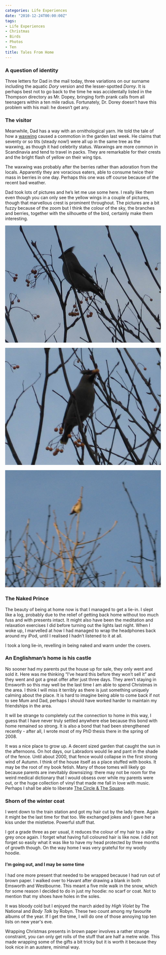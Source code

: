 ```yaml
---
categories: Life Experiences
date: "2010-12-24T00:00:00Z"
tags:
- Life Experiences
- Christmas
- Birds
- Photos
- Ten
title: Tales From Home
---
```


### A question of identity

Three letters for Dad in the mail today, three variations on our surname including the aquatic _Dory_ version and the lesser-spotted _Dorny_. It is perhaps best not to go back to the time he was accidentally listed in the Thompson directory as Mr. Dopey, bringing forth prank calls from all teenagers within a ten mile radius. Fortunately, Dr. Dorey doesn’t have this problem with his mail: he doesn’t get any.

### The visitor

Meanwhile, Dad has a way with an ornithological yarn. He told the tale of how a [waxwing](http://en.wikipedia.org/wiki/Waxwing) caused a commotion in the garden last week. He claims that seventy or so tits (steady now!) were all up in the same tree as the waxwing, as though it had celebrity status. Waxwings are more common in Scandinavia and tend to travel in packs. They are remarkable for their crests and the bright flash of yellow on their wing tips.

The waxwing was probably after the berries rather than adoration from the locals. Apparently they are voracious eaters, able to consume twice their mass in berries in one day. Perhaps this one was off course because of the recent bad weather.


Dad took lots of pictures and he’s let me use some here. I really like them even though you can only see the yellow wings in a couple of pictures, though that marvellous crest is prominent throughout. The pictures are a bit fuzzy because of the zoom but I think the colour of the sky, the branches and berries, together with the silhouette of the bird, certainly make them interesting.

![Dad's pictures of Waxwings](/assets/images/other/Waxwing1.jpg)

![Dad's pictures of Waxwings](/assets/images/other/Waxwing2.jpg)

![Dad's pictures of Waxwings](/assets/images/other/Waxwing3.jpg)

### The Naked Prince

The beauty of being at home now is that I managed to get a lie-in. I slept like a log, probably due to the relief of getting back home without too much fuss and with presents intact. It might also have been the meditation and relaxation exercises I did before turning out the lights last night. When I woke up, I marvelled at how I had managed to wrap the headphones back around my iPod, until I realised I hadn’t listened to it at all. 

I took a long lie-in, revelling in being naked and warm under the covers.

### An Englishman’s home is his castle

No sooner had my parents put the house up for sale, they only went and sold it. Here was me thinking “I’ve heard this before they won’t sell it” and they went and got a great offer after just three days. They aren’t staying in Emsworth so this may well be the last time I am able to spend Christmas in the area. I think I will miss it terribly as there is just something uniquely calming about the place. It is hard to imagine being able to come back if not to see Mum and Dad, perhaps I should have worked harder to maintain my friendships in the area.

It will be strange to completely cut the connection to home in this way, I guess that I have never truly settled anywhere else because this bond with home remained so strong. It is also  a bond that had been strengthened recently - after all, I wrote most of my PhD thesis there in the spring of 2008.

It was a nice place to grow up. A decent sized garden that caught the sun in the afternoons. On hot days, our Labradors would lie and pant in the shade of the fence. Until about 2000, that fence would collapse in the first strong wind of Autumn. I think of the house itself as a place stuffed with books. It may be the root of my book fetish. Many of those tomes will likely go because parents are inevitably downsizing: there may not be room for the weird medical dictionary that I would obsess over while my parents were out, or the huge collection of vinyl that made me fall in love with music. Perhaps I shall be able to liberate [The Circle & The Square](uc3).

### Shorn of the winter coat

I went down to the train station and got my hair cut by the lady there. Again it might be the last time for that too. We exchanged jokes and I gave her a kiss under the mistletoe. Powerful stuff that.

I got a grade three as per usual, it reduces the colour of my hair to a silky grey once again. I forget what having full coloured hair is like now. I did not forget so easily what it was like to have my head protected by three months of growth though. On the way home I was very grateful for my woolly hoodie.

#### I’m going out, and I may be some time

I had one more present that needed to be wrapped because I had run out of brown paper. I walked over to Havant after drawing a blank in both Emsworth and Westbourne. This meant a five mile walk in the snow, which for some reason I decided to do in just my hoodie: no scarf or coat. Not to mention that my shoes have holes in the soles.

It was bloody cold but I enjoyed the march aided by _High Violet_ by The National and _Body Talk_ by Robyn. These two count among my favourite albums of the year. If I get the time, I will do one of those annoying top ten lists on new year's eve.

Wrapping Christmas presents in brown paper involves a rather strange constraint, you can only get rolls of the stuff that are half a metre wide. This made wrapping some of the gifts a bit tricky but it is worth it because they look nice in an austere, minimal way.
